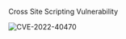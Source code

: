 Cross Site Scripting Vulnerability

![CVE-2022-40470](https://user-images.githubusercontent.com/65374016/197178771-f492e1ab-b806-416d-b65d-49eaebd5cf06.png)
